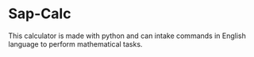 # Sap-Calc
This calculator is made with python and can intake commands in English language to perform mathematical tasks.
